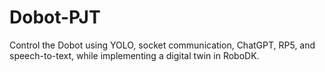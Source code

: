 # Dobot-PJT
Control the Dobot using YOLO, socket communication, ChatGPT, RP5, and speech-to-text, while implementing a digital twin in RoboDK.
